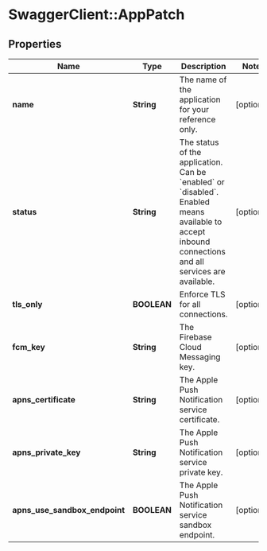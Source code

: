 # SwaggerClient::AppPatch

## Properties
Name | Type | Description | Notes
------------ | ------------- | ------------- | -------------
**name** | **String** | The name of the application for your reference only. | [optional] 
**status** | **String** | The status of the application. Can be &#x60;enabled&#x60; or &#x60;disabled&#x60;. Enabled means available to accept inbound connections and all services are available. | [optional] 
**tls_only** | **BOOLEAN** | Enforce TLS for all connections. | [optional] 
**fcm_key** | **String** | The Firebase Cloud Messaging key. | [optional] 
**apns_certificate** | **String** | The Apple Push Notification service certificate. | [optional] 
**apns_private_key** | **String** | The Apple Push Notification service private key. | [optional] 
**apns_use_sandbox_endpoint** | **BOOLEAN** | The Apple Push Notification service sandbox endpoint. | [optional] 

